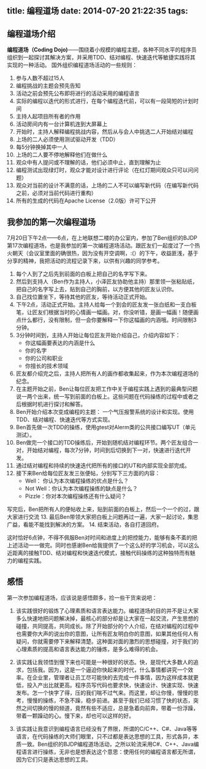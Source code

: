 title: 编程道场
date: 2014-07-20 21:22:35
tags:
---
## 编程道场介绍
**编程道场（Coding Dojo)**——围绕着小规模的编程主题，各种不同水平的程序员组织到一起探讨其解决方案，并采用TDD、结对编程、快速迭代等敏捷实践将其实现的一种活动。
国外组织编程道场活动的一些规则：

1. 参与人数不超过15人
2. 编程挑战的主题会预先告知
3. 活动之前会预先公布即将进行的活动采用的编程语言
4. 实际的编程以迭代的形式进行，在每个编程迭代前，可以有一段简短的计划时间
5. 主持人起项目所有者的作用
6. 活动房间内有一台计算机连到大屏幕上
7. 开始时，主持人解释编程挑战内容，然后从与会人中挑选二人开始结对编程
8. 上场的二人必须使用测试驱动开发（TDD）
9. 每5分钟换掉其中一人
10. 上场的二人要不停地解释他们在做什么
11. 观众中有人提问或不理解的话，他们必须中止，直到理解为止
12. 编程测试出现绿灯时，观众才能对设计进行评论（在红灯期间观众只可以问问题）
13. 观众对当前的设计不满意的话，上场的二人不可以编写新代码（在编写新代码之前，必须对当前代码进行重构）
14. 所有的生成的代码在Apache License（2.0版）许可下公开

## 我参加的第一次编程道场
7月20日下午2点——6点，在上地联想二楼的办公室内，参加了Ben组织的BJDP第17次编程道场，也是我参加的第一次编程道场活动。跟匠友们一起度过了一个热火朝天（会议室里面的确很热，因为没有开空调啊，:(）的下午，收益匪浅，基于分享的精神，我把活动的流程记录下来，以供有兴趣的同学参考。

1. 每个人到了之后先到前面的白板上把自己的名字写下来。
2. 然后到支持人（Ben作为主持人，小泽匠友协助他主持）那里领一张粘贴纸，把自己的名字写上去，贴到自己的胸前，以方便其他的匠友认识你。
3. 自己找位置坐下，等待其他的匠友，等待活动正式开始。
4. 下午2点，活动正式开始。主持人给每一个到会的匠友发一张白纸和一支白板笔，让匠友们根据当时的心情画一幅画。对，你没听错，是画一幅画！随便画点什么都行，没有限制，但一会你要解释一下你这幅画的内涵哦。时间限制3分钟。
5. 3分钟时间到，主持人开始让每位匠友开始介绍自己，介绍内容如下：
    * 你这幅画要表达的内涵是什么
    * 你的名字
    * 你的公司和职业
    * 你擅长的技术领域
6. 匠友都介绍完之后，主持人把所有人的画作都收集起来，作为本次编程道场的纪念。
7. 在主题开始之前，Ben让每位匠友把工作中关于编程实践上遇到的最典型问题说一两个出来，统一写到前面的白板上。这些问题在代码操练的过程中或者之后根据时机进行探讨和解答。
8. Ben开始介绍本次变成编程的主题： 一个气压报警系统的设计和实现。使用TDD、结对编程、快速迭代等方式实现。
9. Ben首先做一次TDD的操练，使用gtest对Alerm类的公共接口编写UT（单元测试）。
10. Ben做完一个接口的TDD操练后，开始到随机结对编程环节。两个匠友组合一对，开始结对编程，每次7分钟，时间到后切换到下一对，快速进行迭代开发。
11. 通过结对编程和持续的快速迭代把所有的接口的UT和内部实现全部完成。
12. 接下来Ben给每位匠友发三张便帖，分别写下三方面的内容：
    * Well： 你认为本次编程操练的优点是什么？
    * Not Well：你认为本次编程操练的缺点是什么？
    * Pizzle：你对本次编程操练还有什么疑问？

写完后，Ben把所有人的便帖收上来，贴到前面的白板上，然后一个一个的过，跟大家进行交流
13. 最后Ben带领大家把白板上问题再过一遍，大家一起讨论，集思广益，看能不能找到解决的方案。
14. 结束活动，各自打道回府。

这时恰好6点钟，不得不佩服Ben对时间和进度上的把控能力，能够有条不紊的把上述活动一一做完。同时也感谢Ben给我提供了一个这么好的学习机会，可以这么近距离的接触TDD、结对编程和快速迭代模式，接触代码操练的这种独特而有魅力的编程实践。

## 感悟
第一次参加编程道场，应该说是感悟颇多，捡一些干货来说吧：

1. 该实践很好的锻炼了心理素质和语言表达能力。编程道场的目的并不是让大家多么快速地把问题解决掉，最核心的部分却是让大家在一起交流，产生思想的碰撞，共同提高，共同成长。除了开始部分的个人介绍，在结对编程的过程中也需要你大声的说出你的意图，让所有匠友明白你的意图，如果其他任何人有疑问，你就需要停下来解释清楚。这种面对面的激烈的思想碰撞，对于我们的心理素质的提高和语言表达能力的锤炼，是多么难得的机会。

2. 该实践让我领悟到慢下来也可能是一种很好的状态。快，是现代大多数人的追求，包括我。因为，这是一个逼迫你快起来的时代，什么事情都讲究一个效率。在企业里，管理者让员工尽可能快的去完成一件事情，因为这样成本就更低，投入产出比就更高。程序员写代码也要求快，快速设计、快速实现、快速发布。怎一个快字了得，压的我们喘不过气来。而这里，却让你慢，慢慢的思考，慢慢的操练，不急不躁，稳步前进。甚至于我们已经习惯了快的状态，突然之间切换的慢的频道，竟然有些不适应，总是急着向前奔，带着一份浮躁，带着一颗躁动的心。慢下来，却也可以这样的好。

3. 该实践让我意识到编程语言已经没有了界限，所谓的C/C++、C#、Java等等语言，在代码操练的大师们眼里，只不过都是表达思想的工具，形式各异，本质一致。Ben组织的BJDP编程道场活动，之所以轮流采用C#、C++、Java编程语言进行操练，无非也是想表达这个意思：使用任何的编程语言都无所谓，因为它们只是表达思想的工具。
